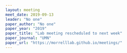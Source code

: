 ```yaml
---
layout: meeting
meet_date: 2019-09-13
leader: "No one"
paper_author: "No one"
paper_year: "2019"
paper_title: "Lab meeting rescheduled to next week"
paper_journal: "UMN"
paper_url: "https://morrelllab.github.io/meetings/"
---
```

